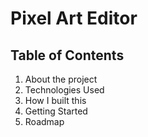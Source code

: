 # Pixel Art Editor

## Table of Contents

1. About the project
2. Technologies Used
3. How I built this
4. Getting Started
5. Roadmap

